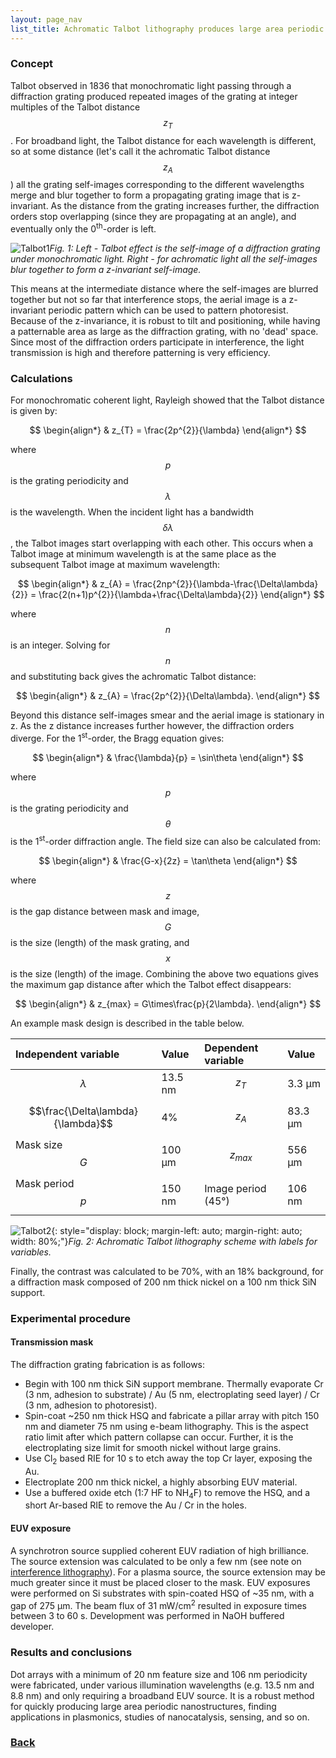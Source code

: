 ```yaml
---
layout: page_nav
list_title: Achromatic Talbot lithography produces large area periodic patterns
---
```


### Concept

Talbot observed in 1836 that monochromatic light passing through a diffraction grating produced repeated images of the grating at integer multiples of the Talbot distance $$z_{T}$$. For broadband light, the Talbot distance for each wavelength is different, so at some distance (let's call it the achromatic Talbot distance $$z_{A}$$) all the grating self-images corresponding to the different wavelengths merge and blur together to form a propagating grating image that is z-invariant. As the distance from the grating increases further, the diffraction orders stop overlapping (since they are propagating at an angle), and eventually only the 0<sup>th</sup>-order is left.

![Talbot1](Talbot1.png)*Fig. 1: Left - Talbot effect is the self-image of a diffraction grating under monochromatic light. Right - for achromatic light all the self-images blur together to form a z-invariant self-image.*

This means at the intermediate distance where the self-images are blurred together but not so far that interference stops, the aerial image is a z-invariant periodic pattern which can be used to pattern photoresist. Because of the z-invariance, it is robust to tilt and positioning, while having a patternable area as large as the diffraction grating, with no 'dead' space. Since most of the diffraction orders participate in interference, the light transmission is high and therefore patterning is very efficiency.

### Calculations

For monochromatic coherent light, Rayleigh showed that the Talbot distance is given by:

$$
\begin{align*}
  & z_{T} = \frac{2p^{2}}{\lambda}
\end{align*}
$$

where $$p$$ is the grating periodicity and $$\lambda$$ is the wavelength. When the incident light has a bandwidth $$\delta\lambda$$, the Talbot images start overlapping with each other. This occurs when a Talbot image at minimum wavelength is at the same place as the subsequent Talbot image at maximum wavelength:

$$
\begin{align*}
  & z_{A} = \frac{2np^{2}}{\lambda-\frac{\Delta\lambda}{2}} = \frac{2(n+1)p^{2}}{\lambda+\frac{\Delta\lambda}{2}}
\end{align*}
$$

where $$n$$ is an integer. Solving for $$n$$ and substituting back gives the achromatic Talbot distance:

$$
\begin{align*}
  & z_{A} = \frac{2p^{2}}{\Delta\lambda}.
\end{align*}
$$

Beyond this distance self-images smear and the aerial image is stationary in z. As the z distance increases further however, the diffraction orders diverge. For the 1<sup>st</sup>-order, the Bragg equation gives:

$$
\begin{align*}
  & \frac{\lambda}{p} = \sin\theta
\end{align*}
$$

where $$p$$ is the grating periodicity and $$\theta$$ is the 1<sup>st</sup>-order diffraction angle. The field size can also be calculated from:

$$
\begin{align*}
  & \frac{G-x}{2z} = \tan\theta
\end{align*}
$$

where $$z$$ is the gap distance between mask and image, $$G$$ is the size (length) of the mask grating, and $$x$$ is the size (length) of the image. Combining the above two equations gives the maximum gap distance after which the Talbot effect disappears:

$$
\begin{align*}
  & z_{max} = G\times\frac{p}{2\lambda}.
\end{align*}
$$

An example mask design is described in the table below.

| Independent variable | Value   | Dependent variable | Value |
|:---------------------|:--------|:-------------------|:------|
| $$\lambda$$ | 13.5 nm | $$z_{T}$$ | 3.3 μm |
| $$\frac{\Delta\lambda}{\lambda}$$ | 4% | $$z_{A}$$ | 83.3 μm |
| Mask size $$G$$ | 100 μm | $$z_{max}$$ | 556 μm |
| Mask period $$p$$ | 150 nm | Image period (45°) | 106 nm |

![Talbot2](Talbot2.png){: style="display: block; margin-left: auto; margin-right: auto; width: 80%;"}*Fig. 2: Achromatic Talbot lithography scheme with labels for variables.*

Finally, the contrast was calculated to be 70%, with an 18% background, for a diffraction mask composed of 200 nm thick nickel on a 100 nm thick SiN support.

### Experimental procedure

#### Transmission mask

The diffraction grating fabrication is as follows:

- Begin with 100 nm thick SiN support membrane. Thermally evaporate Cr (3 nm, adhesion to substrate) / Au (5 nm, electroplating seed layer) / Cr (3 nm, adhesion to photoresist).
- Spin-coat ~250 nm thick HSQ and fabricate a pillar array with pitch 150 nm and diameter 75 nm using e-beam lithography. This is the aspect ratio limit after which pattern collapse can occur. Further, it is the electroplating size limit for smooth nickel without large grains.
- Use Cl<sub>2</sub> based RIE for 10 s to etch away the top Cr layer, exposing the Au.
- Electroplate 200 nm thick nickel, a highly absorbing EUV material.
- Use a buffered oxide etch (1:7 HF to NH<sub>4</sub>F) to remove the HSQ, and a short Ar-based RIE to remove the Au / Cr in the holes.

#### EUV exposure

A synchrotron source supplied coherent EUV radiation of high brilliance. The source extension was calculated to be only a few nm (see note on [interference lithography](EUVIL.html)). For a plasma source, the source extension may be much greater since it must be placed closer to the mask. EUV exposures were performed on Si substrates with spin-coated HSQ of ~35 nm, with a gap of 275 μm. The beam flux of 31 mW/cm<sup>2</sup> resulted in exposure times between 3 to 60 s. Development was performed in NaOH buffered developer.

### Results and conclusions

Dot arrays with a minimum of 20 nm feature size and 106 nm periodicity were fabricated, under various illumination wavelengths (e.g. 13.5 nm and 8.8 nm) and only requiring a broadband EUV source. It is a robust method for quickly producing large area periodic nanostructures, finding applications in plasmonics, studies of nanocatalysis, sensing, and so on.



### [Back](../scitech.html)
